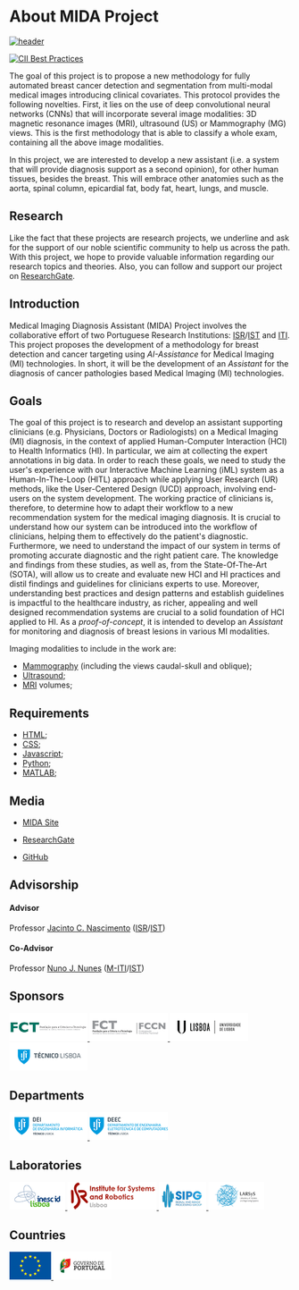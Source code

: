 # About MIDA Project

<a href="https://github.com/MIMBCD-UI/" title="Meta" target="_blank">
  <img src="https://github.com/MIMBCD-UI/meta/blob/master/headers/breast_cancer_women.png" alt="header" />
</a>

[![CII Best Practices](https://bestpractices.coreinfrastructure.org/projects/3172/badge?style=flat-square)](https://bestpractices.coreinfrastructure.org/projects/3172)

The goal of this project is to propose a new methodology for fully automated breast cancer detection and segmentation from multi-modal medical images introducing clinical covariates. This protocol provides the following novelties. First, it lies on the use of deep convolutional neural networks (CNNs) that will incorporate several image modalities: 3D magnetic resonance images (MRI), ultrasound (US) or Mammography (MG) views. This is the first methodology that is able to classify a whole exam, containing all the above image modalities.

In this project, we are interested to develop a new assistant (i.e. a system that will provide diagnosis support as a second opinion), for other human tissues, besides the breast. This will embrace other anatomies such as the aorta, spinal column, epicardial fat, body fat, heart, lungs, and muscle.

## Research

Like the fact that these projects are research projects, we underline and ask for the support of our noble scientific community to help us across the path. With this project, we hope to provide valuable information regarding our research topics and theories. Also, you can follow and support our project on [ResearchGate](https://www.researchgate.net/project/Medical-Imaging-Diagnosis-Assistant).

## Introduction

Medical Imaging Diagnosis Assistant (MIDA) Project involves the collaborative effort of two Portuguese Research Institutions: [ISR](http://welcome.isr.tecnico.ulisboa.pt/)/[IST](http://tecnico.ulisboa.pt/) and [ITI](https://iti.larsys.pt/). This project proposes the development of a methodology for breast detection and cancer targeting using *AI-Assistance* for Medical Imaging (MI) technologies. In short, it will be the development of an *Assistant* for the diagnosis of cancer pathologies based Medical Imaging (MI) technologies.

## Goals

The goal of this project is to research and develop an assistant supporting clinicians (e.g. Physicians, Doctors or Radiologists) on a Medical Imaging (MI) diagnosis, in the context of applied Human-Computer Interaction (HCI) to Health Informatics (HI). In particular, we aim at collecting the expert annotations in big data. In order to reach these goals, we need to study the user's experience with our Interactive Machine Learning (iML) system as a Human-In-The-Loop (HITL) approach while applying User Research (UR) methods, like the User-Centered Design (UCD) approach, involving end-users on the system development. The working practice of clinicians is, therefore, to determine how to adapt their workflow to a new recommendation system for the medical imaging diagnosis. It is crucial to understand how our system can be introduced into the workflow of clinicians, helping them to effectively do the patient's diagnostic. Furthermore, we need to understand the impact of our system in terms of promoting accurate diagnostic and the right patient care. The knowledge and findings from these studies, as well as, from the State-Of-The-Art (SOTA), will allow us to create and evaluate new HCI and HI practices and distil findings and guidelines for clinicians experts to use. Moreover, understanding best practices and design patterns and establish guidelines is impactful to the healthcare industry, as richer, appealing and well designed recommendation systems are crucial to a solid foundation of HCI applied to HI. As a *proof-of-concept*, it is intended to develop an *Assistant* for monitoring and diagnosis of breast lesions in various MI modalities.

Imaging modalities to include in the work are:

* [Mammography](https://en.wikipedia.org/wiki/Mammography) (including the views caudal-skull and oblique);
* [Ultrasound](https://en.wikipedia.org/wiki/Ultrasound);
* [MRI](https://en.wikipedia.org/wiki/Magnetic_resonance_imaging) volumes;

## Requirements

* [HTML](http://www.w3schools.com/html/);
* [CSS](http://www.w3schools.com/css/);
* [Javascript](http://www.w3schools.com/js/);
* [Python](https://www.python.org/);
* [MATLAB](http://www.mathworks.com/);

## Media

* [MIDA Site](https://mida-project.github.io)

* [ResearchGate](https://www.researchgate.net/project/Medical-Imaging-Diagnosis-Assistant)

* [GitHub](https://github.com/mida-project)

## Advisorship

#### Advisor

Professor [Jacinto C. Nascimento](http://users.isr.ist.utl.pt/~jan/) ([ISR](http://welcome.isr.tecnico.ulisboa.pt/author/jacintocarlosmarquespeixotodo/)/[IST](https://fenix.tecnico.ulisboa.pt/homepage/ist33543))

#### Co-Advisor

Professor [Nuno J. Nunes](http://www.nunonunes.info/) ([M-ITI](https://www.m-iti.org/people/nuno)/[IST](https://fenix.tecnico.ulisboa.pt/homepage/ist132720))

## Sponsors

<span class="image">
  <a href="http://www.fct.pt/" title="FCT" target="_blank">
    <img src="https://github.com/MIMBCD-UI/meta/blob/master/brands/fct_footer.png" alt="fct" />
  </a>
</span>
<span class="image">
  <a href="https://www.fccn.pt/en/" title="FCCN" target="_blank">
    <img src="https://github.com/MIMBCD-UI/meta/blob/master/brands/fccn_footer.png" alt="fccn" />
  </a>
</span>
<span class="image">
  <a href="https://www.ulisboa.pt/en/" title="ULisboa" target="_blank">
    <img src="https://github.com/MIMBCD-UI/meta/blob/master/brands/ulisboa_footer.png" alt="ulisboa" />
  </a>
</span>
<span class="image">
  <a href="http://tecnico.ulisboa.pt/" title="IST" target="_blank">
    <img src="https://github.com/MIMBCD-UI/meta/blob/master/brands/ist_c_rgb_pos_footer.png" alt="ist" />
  </a>
</span>

## Departments

<span class="image">
  <a href="http://dei.tecnico.ulisboa.pt" title="DEI" target="_blank">
    <img src="https://github.com/MIMBCD-UI/meta/blob/master/brands/dei_footer.png" alt="dei" />
  </a>
</span>
<span class="image">
  <a href="http://deec.tecnico.ulisboa.pt" title="DEEC" target="_blank">
    <img src="https://github.com/MIMBCD-UI/meta/blob/master/brands/deec_footer.png" alt="dei" />
  </a>
</span>

## Laboratories

<span class="image">
  <a href="http://www.inesc-id.pt/" title="INESC-ID" target="_blank">
    <img src="https://github.com/MIMBCD-UI/meta/blob/master/brands/inesc-id_footer.png" alt="inesc-id" />
  </a>
</span>
<span class="image">
  <a href="http://welcome.isr.tecnico.ulisboa.pt/" title="ISR" target="_blank">
    <img src="https://github.com/MIMBCD-UI/meta/blob/master/brands/isr-lisboa_footer.png" alt="isr" />
  </a>
</span>
<span class="image">
  <a href="http://welcome.isr.tecnico.ulisboa.pt/projects_cat/sipg/" title="SIGP" target="_blank">
    <img src="https://github.com/MIMBCD-UI/meta/blob/master/brands/sigp_footer.png" alt="sigp"/>
  </a>
</span>
<span class="image">
  <a href="http://larsys.pt/" title="LARSys" target="_blank">
    <img src="https://github.com/MIMBCD-UI/meta/blob/master/brands/larsys_footer.png" alt="larsys"/>
  </a>
</span>

## Countries

<span class="image">
  <a href="https://europa.eu/" title="EU" target="_blank">
    <img src="https://github.com/MIMBCD-UI/meta/blob/master/brands/eu_footer.png" alt="eu" />
  </a>
</span>
<span class="image">
  <a href="https://www.portugal.gov.pt/" title="Portugal" target="_blank">
    <img src="https://github.com/MIMBCD-UI/meta/blob/master/brands/pt_footer.png" alt="pt"/>
  </a>
</span>
